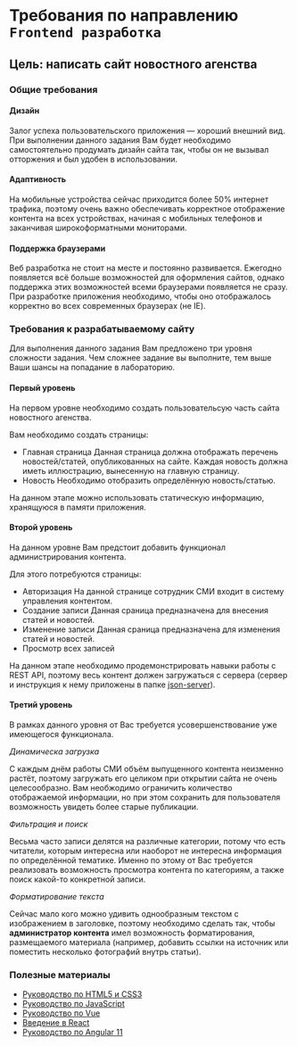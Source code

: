 # Требования по направлению `Frontend разработка`

## Цель: написать сайт новостного агенства

### Общие требования

#### Дизайн

Залог успеха пользовательского приложения — хороший внешний вид. При выполнении данного задания Вам будет необходимо самостоятельно продумать дизайн сайта так, чтобы он не вызывал отторжения и был удобен в использовании.

#### Адаптивность

На мобильные устройства сейчас приходится более 50% интернет трафика, поэтому очень важно обеспечивать корректное отображение контента на всех устройствах, начиная с мобильных телефонов и заканчивая широкоформатными мониторами.

#### Поддержка браузерами

Веб разработка не стоит на месте и постоянно развивается. Ежегодно появляется всё больше возможностей для оформления сайтов, однако поддержка этих возможностей всеми браузерами появляется не сразу. При разработке приложения необходимо, чтобы оно отображалось корректно во всех современных браузерах (не IE).

### Требования к разрабатываемому сайту

Для выполнения данного задания Вам предложено три уровня сложности задания. Чем сложнее задание вы выполните, тем выше Ваши шансы на попадание в лабораторию.

#### Первый уровень

На первом уровне необходимо создать пользовательсую часть сайта новостного агенства.

Вам необходимо создать страницы:
+ Главная страница
Данная страница должна отображать перечень новостей/статей, опубликованных на сайте. Каждая новость должна иметь иллюстрацию, вынесенную на главную страницу.
+ Новость
Необходимо отобразить определённую новость/статью.

На данном этапе можно использовать статическую информацию, хранящуюся в памяти приложения.

#### Второй уровень

На данном уровне Вам предстоит добавить функционал администрирования контента.

Для этого потребуются страницы:
+ Авторизация
На данной странице сотрудник СМИ входит в систему управления контентом.
+ Создание записи
Данная сраница предназначена для внесения статей и новостей.
+ Изменение записи
Данная сраница предназначена для изменения статей и новостей.
+ Просмотр всех записей

 На данном этапе необходимо продемонстрировать навыки работы с REST API, поэтому весь контент должен загружаться с сервера (сервер и инструкция к нему приложены в папке [json-server](json-server)).

#### Третий уровень

В рамках данного уровня от Вас требуется усовершенствование уже имеющегося функционала.

_Динамическа загрузка_

С каждым днём работы СМИ объём выпущенного контента неизменно растёт, поэтому загружать его целиком при открытии сайта не очень целесообразно. Вам необжодимо ограничить количество отображаемой информации, но при этом сохранить для пользователя возможность увидеть более старые публикации.

_Фильтрация и поиск_

Весьма часто записи делятся на различные категории, потому что есть читатели, которым интересна или наоборот не интересна информация по определённой тематике. Именно по этому от Вас требуется реализовать возможность просмотра контента по категориям, а также поиск какой-то конкретной записи.

_Форматирование текста_

Сейчас мало кого можно удивить однообразным текстом с изображением в заголовке, поэтому необходимо сделать так, чтобы **администратор контента** имел возможность форматирования, размещаемого материала (например, добавить ссылки на источник или поместить несколько фотографий внутрь статьи).

### Полезные материалы
+ [Руководство по HTML5 и CSS3](https://metanit.com/web/html5/)
+ [Руководство по JavaScript](https://metanit.com/web/javascript/)
+ [Руководство по Vue](https://ru.vuejs.org/v2/guide/)
+ [Введение в React](https://reactjs.org/tutorial/tutorial.html)
+ [Руководство по Angular 11](https://metanit.com/web/angular2/)
